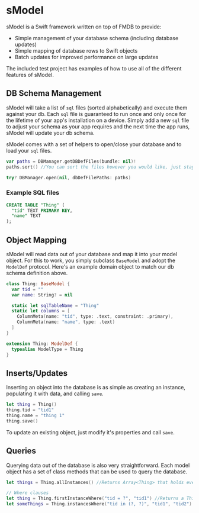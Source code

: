 # sModel

sModel is a Swift framework written on top of FMDB to provide:
  - Simple management of your database schema (including database updates)
  - Simple mapping of database rows to Swift objects
  - Batch updates for improved performance on large updates

The included test project has examples of how to use all of the different features
of sModel.

## DB Schema Management

sModel will take a list of `sql` files (sorted alphabetically) and execute them against your
db.  Each `sql` file is guaranteed to run once and only once for the lifetime of your app's
installation on a device.  Simply add a new `sql` file to adjust your schema as your app requires
and the next time the app runs, sModel will update your db schema.

sModel comes with a set of helpers to open/close your database and to load your `sql` files.

```swift
var paths = DBManager.getDBDefFiles(bundle: nil)!
paths.sort() //You can sort the files however you would like, just stay consistent.

try? DBManager.open(nil, dbDefFilePaths: paths)
```

### Example SQL files

```sql
CREATE TABLE "Thing" (
  "tid" TEXT PRIMARY KEY,
  "name" TEXT
);
```

## Object Mapping

sModel will read data out of your database and map it into your model object. For this to
work, you simply subclass `BaseModel` and adopt the `ModelDef` protocol. Here's an example
domain object to match our db schema definition above.

```swift
class Thing: BaseModel {
  var tid = ""
  var name: String? = nil

  static let sqlTableName = "Thing"
  static let columns = [
    ColumnMeta(name: "tid", type: .text, constraint: .primary),
    ColumnMeta(name: "name", type: .text)
  ]
}

extension Thing: ModelDef {
  typealias ModelType = Thing
}
```

## Inserts/Updates

Inserting an object into the database is as simple as creating an instance, populating
it with data, and calling `save`.

```swift
let thing = Thing()
thing.tid = "tid1"
thing.name = "thing 1"
thing.save()
```

To update an existing object, just modify it's properties and call `save`.

## Queries

Querying data out of the database is also very straightforward.  Each model object has
a set of class methods that can be used to query the database.

```swift
let things = Thing.allInstances() //Returns Array<Thing> that holds every instance of `Thing`

// Where clauses
let thing = Thing.firstInstanceWhere("tid = ?", "tid1") //Returns a Thing?
let someThings = Thing.instancesWhere("tid in (?, ?)", "tid1", "tid2") //Return Array<Thing> for each `Thing` that matches the where clause
```
